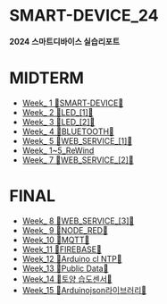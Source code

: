 # SMART-DEVICE_24
**2024 스마트디바이스 실습리포트**


MIDTERM
=======
* [Week_ 1 🤖SMART‐DEVICE🤖](https://github.com/john020202/SMART-DEVICE_24/wiki/Week_-1-%F0%9F%A4%96SMART%E2%80%90DEVICE%F0%9F%A4%96)
* [Week_ 2 🤖LED_[1]🤖](https://github.com/john020202/SMART-DEVICE_24/wiki/Week_-2-%F0%9F%A4%96LED_%5B1%5D%F0%9F%A4%96)
* [Week_ 3 🤖LED_[2]🤖](https://github.com/john020202/SMART-DEVICE_24/wiki/Week_-3-%F0%9F%A4%96LED_%5B2%5D%F0%9F%A4%96)
* [Week_ 4 🤖BLUETOOTH🤖](https://github.com/john020202/SMART-DEVICE_24/wiki/Week_-4-%F0%9F%A4%96BLUETOOTH%F0%9F%A4%96)
* [Week_ 5 🤖WEB_SERVICE_[1]🤖](https://github.com/john020202/SMART-DEVICE_24/wiki/Week_-5-%F0%9F%A4%96WEB_SERVICE_%5B1%5D%F0%9F%A4%96)
* [Week_ 1~5_ReWind](https://github.com/john020202/SMART-DEVICE_24/wiki/Week_-1~5_ReWind)
* [Week_ 7 🤖WEB_SERVICE_[2]🤖](https://github.com/john020202/SMART-DEVICE_24/wiki/Week_-7-%F0%9F%A4%96WEB_SERVICE_%5B2%5D%F0%9F%A4%96)

FINAL
=======
* [Week_ 8 🤖WEB_SERVICE_[3]🤖](https://github.com/john020202/SMART-DEVICE_24/wiki/Week_-8-%F0%9F%A4%96WEB_SERVICE_%5B3%5D%F0%9F%A4%96)
* [Week_ 9 🤖NODE_RED🤖](https://github.com/john020202/SMART-DEVICE_24/wiki/Week_-9-%F0%9F%A4%96NODE_RED%F0%9F%A4%96)
* [Week_10 🤖MQTT🤖](https://github.com/john020202/SMART-DEVICE_24/wiki/Week_10-%F0%9F%A4%96MQTT%F0%9F%A4%96)
* [Week_11 🤖FIREBASE🤖](https://github.com/john020202/SMART-DEVICE_24/wiki/Week_11-%F0%9F%A4%96FIREBASE%F0%9F%A4%96)
* [Week_12 🤖Arduino cl NTP🤖](https://github.com/john020202/SMART-DEVICE_24/wiki/Week_12-%F0%9F%A4%96Arduino-cl----NTP%F0%9F%A4%96)
* [Week_13 🤖Public Data🤖](https://github.com/john020202/SMART-DEVICE_24/wiki/Week_13-%F0%9F%A4%96Public-Data%F0%9F%A4%96)
* [Week_14 🤖토양 습도센서🤖](https://github.com/john020202/SMART-DEVICE_24/wiki/Week_14-%F0%9F%A4%96%ED%86%A0%EC%96%91-%EC%8A%B5%EB%8F%84%EC%84%BC%EC%84%9C%F0%9F%A4%96)
* [Week_15 🤖Arduinojson라이브러리🤖](https://github.com/john020202/SMART-DEVICE_24/wiki/Week_15-%F0%9F%A4%96Arduinojson%EB%9D%BC%EC%9D%B4%EB%B8%8C%EB%9F%AC%EB%A6%AC%F0%9F%A4%96)

